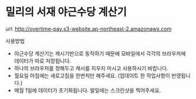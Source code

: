 # 밀리의 서재 야근수당 계산기

url: http://overtime-pay.s3-website.ap-northeast-2.amazonaws.com

사용방법

- 야근수당 계산기는 캐시기반으로 동작하기 때문에 모바일에서 각각의 브라우저에 데이터가 따로 저장됩니다.
- 하나의 브라우저를 정해두고 캐시를 지우지 마시고 사용하시기 바랍니다.
- 월요일 아침에는 새로고침을 한번씩만 해주세요. (업데이트 한 작업사항이 반영됩니다.)
- 매월 1일에 데이터가 초기화됩니다.
  말일에는 스크린샷을 찍어주세요.
